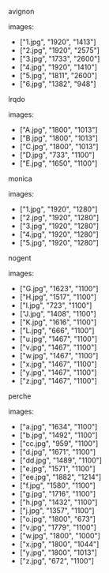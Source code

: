 



avignon

images:
 - ["1.jpg", "1920", "1413"]
 - ["2.jpg", "1920", "2575"]
 - ["3.jpg", "1733", "2600"]
 - ["4.jpg", "1920", "1410"]
 - ["5.jpg", "1811", "2600"]
 - ["6.jpg", "1382", "948"]


lrqdo

images:
 - ["A.jpg", "1800", "1013"]
 - ["B.jpg", "1800", "1013"]
 - ["C.jpg", "1800", "1013"]
 - ["D.jpg", "733", "1100"]
 - ["E.jpg", "1650", "1100"]


monica

images:
 - ["1.jpg", "1920", "1280"]
 - ["2.jpg", "1920", "1280"]
 - ["3.jpg", "1920", "1280"]
 - ["4.jpg", "1920", "1280"]
 - ["5.jpg", "1920", "1280"]


nogent

images:
 - ["G.jpg", "1623", "1100"]
 - ["H.jpg", "1517", "1100"]
 - ["I.jpg", "723", "1100"]
 - ["J.jpg", "1408", "1100"]
 - ["K.jpg", "1616", "1100"]
 - ["L.jpg", "666", "1100"]
 - ["u.jpg", "1467", "1100"]
 - ["v.jpg", "1467", "1100"]
 - ["w.jpg", "1467", "1100"]
 - ["x.jpg", "1467", "1100"]
 - ["y.jpg", "1467", "1100"]
 - ["z.jpg", "1467", "1100"]


perche

images:
 - ["a.jpg", "1634", "1100"]
 - ["b.jpg", "1492", "1100"]
 - ["cc.jpg", "959", "1100"]
 - ["d.jpg", "1671", "1100"]
 - ["dd.jpg", "1489", "1100"]
 - ["e.jpg", "1571", "1100"]
 - ["ee.jpg", "1882", "1214"]
 - ["f.jpg", "1580", "1100"]
 - ["g.jpg", "1716", "1100"]
 - ["h.jpg", "1432", "1100"]
 - ["j.jpg", "1357", "1100"]
 - ["o.jpg", "1800", "673"]
 - ["v.jpg", "1779", "1100"]
 - ["w.jpg", "1800", "1000"]
 - ["x.jpg", "1800", "1044"]
 - ["y.jpg", "1800", "1013"]
 - ["z.jpg", "672", "1100"]


